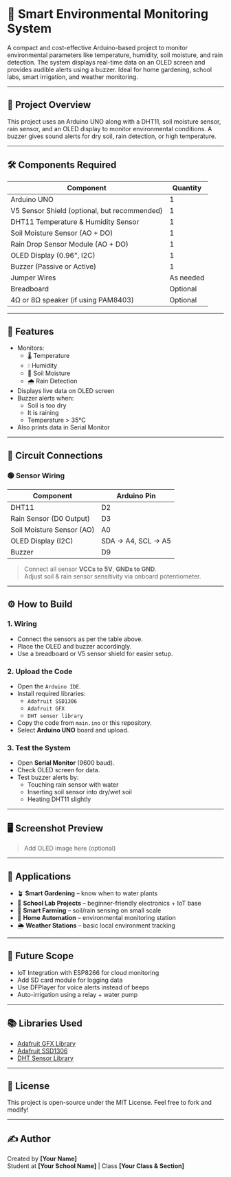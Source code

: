 # 🌿 Smart Environmental Monitoring System

A compact and cost-effective Arduino-based project to monitor environmental parameters like temperature, humidity, soil moisture, and rain detection. The system displays real-time data on an OLED screen and provides audible alerts using a buzzer. Ideal for home gardening, school labs, smart irrigation, and weather monitoring.

---

## 📸 Project Overview

This project uses an Arduino UNO along with a DHT11, soil moisture sensor, rain sensor, and an OLED display to monitor environmental conditions. A buzzer gives sound alerts for dry soil, rain detection, or high temperature.

---

## 🛠️ Components Required

| Component                 | Quantity |
|---------------------------|----------|
| Arduino UNO               | 1        |
| V5 Sensor Shield (optional, but recommended) | 1 |
| DHT11 Temperature & Humidity Sensor | 1 |
| Soil Moisture Sensor (AO + DO) | 1 |
| Rain Drop Sensor Module (AO + DO) | 1 |
| OLED Display (0.96", I2C) | 1 |
| Buzzer (Passive or Active) | 1 |
| Jumper Wires              | As needed |
| Breadboard                | Optional |
| 4Ω or 8Ω speaker (if using PAM8403) | Optional |

---

## 🧠 Features

- Monitors:
  - 🌡️ Temperature
  - 💧 Humidity
  - 🌱 Soil Moisture
  - 🌧️ Rain Detection
- Displays live data on OLED screen
- Buzzer alerts when:
  - Soil is too dry
  - It is raining
  - Temperature > 35°C
- Also prints data in Serial Monitor

---

## 🧪 Circuit Connections

### 🟢 Sensor Wiring

| Component               | Arduino Pin |
|-------------------------|-------------|
| DHT11                   | D2          |
| Rain Sensor (D0 Output) | D3          |
| Soil Moisture Sensor (AO) | A0        |
| OLED Display (I2C)      | SDA → A4, SCL → A5 |
| Buzzer                  | D9          |

> Connect all sensor **VCCs to 5V**, **GNDs to GND**.  
> Adjust soil & rain sensor sensitivity via onboard potentiometer.

---

## ⚙️ How to Build

### 1. Wiring
- Connect the sensors as per the table above.
- Place the OLED and buzzer accordingly.
- Use a breadboard or V5 sensor shield for easier setup.

### 2. Upload the Code
- Open the `Arduino IDE`.
- Install required libraries:
  - `Adafruit SSD1306`
  - `Adafruit GFX`
  - `DHT sensor library`
- Copy the code from `main.ino` or this repository.
- Select **Arduino UNO** board and upload.

### 3. Test the System
- Open **Serial Monitor** (9600 baud).
- Check OLED screen for data.
- Test buzzer alerts by:
  - Touching rain sensor with water
  - Inserting soil sensor into dry/wet soil
  - Heating DHT11 slightly

---

## 🖥️ Screenshot Preview

> Add OLED image here (optional)

---

## 🚀 Applications

- 🪴 **Smart Gardening** – know when to water plants
- 🧪 **School Lab Projects** – beginner-friendly electronics + IoT base
- 🌾 **Smart Farming** – soil/rain sensing on small scale
- 🏡 **Home Automation** – environmental monitoring station
- 🌦️ **Weather Stations** – basic local environment tracking

---

## 🔮 Future Scope

- IoT Integration with ESP8266 for cloud monitoring
- Add SD card module for logging data
- Use DFPlayer for voice alerts instead of beeps
- Auto-irrigation using a relay + water pump

---

## 📚 Libraries Used

- [Adafruit GFX Library](https://github.com/adafruit/Adafruit-GFX-Library)
- [Adafruit SSD1306](https://github.com/adafruit/Adafruit_SSD1306)
- [DHT Sensor Library](https://github.com/adafruit/DHT-sensor-library)

---

## 📝 License

This project is open-source under the MIT License. Feel free to fork and modify!

---

## ✍️ Author

Created by **[Your Name]**  
Student at **[Your School Name]** | Class **[Your Class & Section]**

